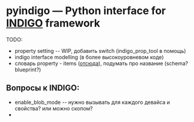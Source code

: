 # pyindigo — Python interface for [INDIGO](https://github.com/indigo-astronomy/indigo) framework

TODO:
- property setting -- WIP, добавить switch (indigo_prop_tool в помощь)
- indigo interface modelling (в более высокоуровневом коде)
- словарь property - items ([отсюда](https://github.com/indigo-astronomy/indigo/blob/master/indigo_docs/PROPERTIES.md)), подумать про название (schema? blueprint?)

## Вопросы к INDIGO:

- enable_blob_mode -- нужно вызывать для каждого девайса и свойства? или можно скопом?
- 

